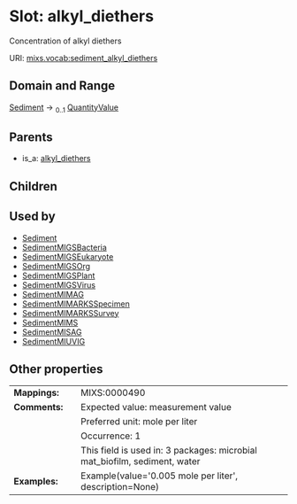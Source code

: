 
# Slot: alkyl_diethers


Concentration of alkyl diethers

URI: [mixs.vocab:sediment_alkyl_diethers](https://w3id.org/mixs/vocab/sediment_alkyl_diethers)


## Domain and Range

[Sediment](Sediment.md) &#8594;  <sub>0..1</sub> [QuantityValue](QuantityValue.md)

## Parents

 *  is_a: [alkyl_diethers](alkyl_diethers.md)

## Children


## Used by

 * [Sediment](Sediment.md)
 * [SedimentMIGSBacteria](SedimentMIGSBacteria.md)
 * [SedimentMIGSEukaryote](SedimentMIGSEukaryote.md)
 * [SedimentMIGSOrg](SedimentMIGSOrg.md)
 * [SedimentMIGSPlant](SedimentMIGSPlant.md)
 * [SedimentMIGSVirus](SedimentMIGSVirus.md)
 * [SedimentMIMAG](SedimentMIMAG.md)
 * [SedimentMIMARKSSpecimen](SedimentMIMARKSSpecimen.md)
 * [SedimentMIMARKSSurvey](SedimentMIMARKSSurvey.md)
 * [SedimentMIMS](SedimentMIMS.md)
 * [SedimentMISAG](SedimentMISAG.md)
 * [SedimentMIUVIG](SedimentMIUVIG.md)

## Other properties

|  |  |  |
| --- | --- | --- |
| **Mappings:** | | MIXS:0000490 |
| **Comments:** | | Expected value: measurement value |
|  | | Preferred unit: mole per liter |
|  | | Occurrence: 1 |
|  | | This field is used in: 3 packages: microbial mat_biofilm, sediment, water |
| **Examples:** | | Example(value='0.005 mole per liter', description=None) |

